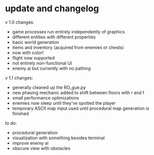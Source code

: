 # update and changelog

v 1.0
changes:
- game processes run entirely independently of graphics
- different entities with different properties
- basic world generation
- items and inventory (acquired from enemies or chests)
- now with color!
- flight now supported
- not entirely non-functional UI
- enemy ai but currently with no pathing

v 1.1
changes:
- generally cleaned up the RO_gue.py
- new phasing mechanic added to shift between floors with r and f
- small performance optimizations
- enemies now sleep until they've spotted the player
- temporary ASCII map input used until procedural map generation is finished

to do:
- procedural generation
- visualization with something besides terminal
- improve enemy ai
- obscure view with obstacles